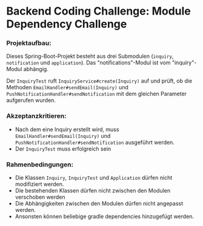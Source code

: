 # Backend Coding Challenge: Module Dependency Challenge

### Projektaufbau:
Dieses Spring-Boot-Projekt besteht aus drei Submodulen (`inquiry`, `notification` und `application`). 
Das "notifications"-Modul ist vom "inquiry"-Modul abhängig.

Der `InquiryTest` ruft `InquiryService#create(Inquiry)` auf und prüft, ob die Methoden `EmailHandler#sendEmail(Inquiry)`
und `PushNotificationHandler#sendNotification` mit dem gleichen Parameter aufgerufen wurden.

### Akzeptanzkritieren: 
 - Nach dem eine Inquiry erstellt wird, muss `EmailHandler#sendEmail(Inquiry)` und `PushNotificationHandler#sendNotification` ausgeführt werden.
 - Der `InquiryTest` muss erfolgreich sein
 
### Rahmenbedingungen:
 - Die Klassen `Inquiry`, `InquiryTest` und `Application` dürfen nicht modifiziert werden.
 - Die bestehenden Klassen dürfen nicht zwischen den Modulen verschoben werden
 - Die Abhängigkeiten zwischen den Modulen dürfen nicht angepasst werden.
 - Ansonsten können beliebige gradle dependencies hinzugefügt werden. 
 
